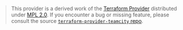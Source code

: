 > This provider is a derived work of the [Terraform Provider](https://github.com/jetbrains/terraform-provider-teamcity)
> distributed under [MPL 2.0](https://www.mozilla.org/en-US/MPL/2.0/). If you encounter a bug or missing feature,
> please consult the source [`terraform-provider-teamcity` repo](https://github.com/jetbrains/terraform-provider-teamcity/issues).
